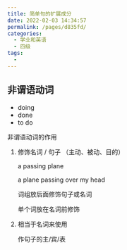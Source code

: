 ```yaml
---
title: 简单句的扩展成分
date: 2022-02-03 14:34:57
permalink: /pages/d835fd/
categories:
  - 学业和英语
  - 四级
tags:
  - 
---
```

## 非谓语动词

- doing 
- done
- to do 

非谓语动词的作用 

1. 修饰名词 / 句子 （主动、被动、目的）

   a passing plane 

   a plane passing over my head 

   词组放后面修饰句子或名词

   单个词放在名词前修饰

2. 相当于名词来使用

   作句子的主/宾/表

   







































